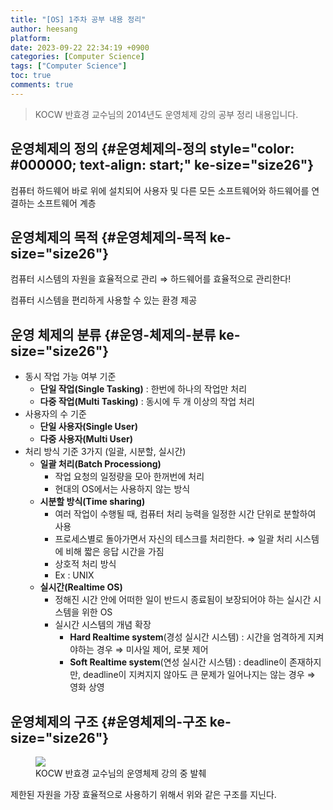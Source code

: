 ```yaml
---
title: "[OS] 1주차 공부 내용 정리"
author: heesang
platform: 
date: 2023-09-22 22:34:19 +0900
categories: [Computer Science]
tags: ["Computer Science"]
toc: true
comments: true
---
```

> KOCW 반효경 교수님의 2014년도 운영체제 강의 공부 정리 내용입니다.

## 운영체제의 정의 {#운영체제의-정의 style="color: #000000; text-align: start;" ke-size="size26"}

컴퓨터 하드웨어 바로 위에 설치되어 사용자 및 다른 모든 소프트웨어와
하드웨어를 연결하는 소프트웨어 계층

## 운영체제의 목적 {#운영체제의-목적 ke-size="size26"}

컴퓨터 시스템의 자원을 효율적으로 관리 ⇒ 하드웨어를 효율적으로 관리한다!

컴퓨터 시스템을 편리하게 사용할 수 있는 환경 제공

## 운영 체제의 분류 {#운영-체제의-분류 ke-size="size26"}

-   동시 작업 가능 여부 기준
    -   **단일 작업(Single Tasking)** : 한번에 하나의 작업만 처리
    -   **다중 작업(Multi Tasking)** : 동시에 두 개 이상의 작업 처리
-   사용자의 수 기준
    -   **단일 사용자(Single User)**
    -   **다중 사용자(Multi User)**
-   처리 방식 기준 3가지 (일괄, 시분할, 실시간)
    -   **일괄 처리(Batch Processiong)**
        -   작업 요청의 일정량을 모아 한꺼번에 처리
        -   현대의 OS에서는 사용하지 않는 방식
    -   **시분할 방식(Time sharing)**
        -   여러 작업이 수행될 때, 컴퓨터 처리 능력을 일정한 시간 단위로
            분할하여 사용
        -   프로세스별로 돌아가면서 자신의 테스크를 처리한다. ⇒ 일괄
            처리 시스템에 비해 짧은 응답 시간을 가짐
        -   상호적 처리 방식
        -   Ex : UNIX
    -   **실시간(Realtime OS)**
        -   정해진 시간 안에 어떠한 일이 반드시 종료됨이 보장되어야 하는
            실시간 시스템을 위한 OS
        -   실시간 시스템의 개념 확장
            -   **Hard Realtime system**(경성 실시간 시스템) : 시간을
                엄격하게 지켜야하는 경우 ⇒ 미사일 제어, 로봇 제어
            -   **Soft Realtime system**(연성 실시간 시스템) :
                deadline이 존재하지만, deadline이 지켜지지 않아도 큰
                문제가 일어나지는 않는 경우 ⇒ 영화 상영

## 운영체제의 구조 {#운영체제의-구조 ke-size="size26"}

<figure class="imageblock alignCenter" data-ke-mobilestyle="widthOrigin"
data-filename="Untitled.png" data-origin-width="762"
data-origin-height="566">
<span
data-url="https://blog.kakaocdn.net/dn/N5XcV/btsvoW6S1Q1/pAIctQzXotlGRXf9LRoP6k/img.png"
data-lightbox="lightbox"
data-alt="KOCW 반효경 교수님의 운영체제 강의 중 발췌"><img
src="https://blog.kakaocdn.net/dn/N5XcV/btsvoW6S1Q1/pAIctQzXotlGRXf9LRoP6k/img.png"
srcset="https://img1.daumcdn.net/thumb/R1280x0/?scode=mtistory2&amp;fname=https%3A%2F%2Fblog.kakaocdn.net%2Fdn%2FN5XcV%2FbtsvoW6S1Q1%2FpAIctQzXotlGRXf9LRoP6k%2Fimg.png"
onerror="this.onerror=null; this.src=&#39;//t1.daumcdn.net/tistory_admin/static/images/no-image-v1.png&#39;; this.srcset=&#39;//t1.daumcdn.net/tistory_admin/static/images/no-image-v1.png&#39;;"
data-filename="Untitled.png" data-origin-width="762"
data-origin-height="566" /></span>
<figcaption>KOCW 반효경 교수님의 운영체제 강의 중 발췌</figcaption>
</figure>

제한된 자원을 가장 효율적으로 사용하기 위해서 위와 같은 구조를 지닌다.
